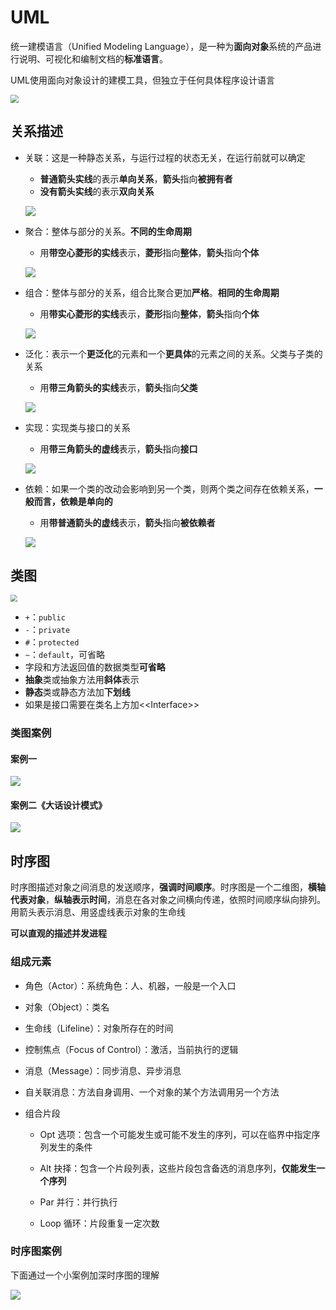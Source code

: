 # UML

统一建模语言（Unified Modeling Language），是一种为**面向对象**系统的产品进行说明、可视化和编制文档的**标准语言**。

UML使用面向对象设计的建模工具，但独立于任何具体程序设计语言

<img src="https://wingbun-notes-image.oss-cn-guangzhou.aliyuncs.com/images/20210519173435.png" style="zoom:80%;" />

## 关系描述

- 关联：这是一种静态关系，与运行过程的状态无关，在运行前就可以确定
  - **普通箭头实线**的表示**单向关系**，**箭头**指向**被拥有者**
  - **没有箭头实线**的表示**双向关系**
  
  ![](https://wingbun-notes-image.oss-cn-guangzhou.aliyuncs.com/images/20220303110200.png)
  
- 聚合：整体与部分的关系。**不同的生命周期**
  - 用**带空心菱形的实线**表示，**菱形**指向**整体**，**箭头**指向**个体**

  ![](https://wingbun-notes-image.oss-cn-guangzhou.aliyuncs.com/images/20220303110127.png)
  
- 组合：整体与部分的关系，组合比聚合更加**严格**。**相同的生命周期**
  - 用**带实心菱形的实线**表示，**菱形**指向**整体**，**箭头**指向**个体**

  ![](https://wingbun-notes-image.oss-cn-guangzhou.aliyuncs.com/images/20220303110142.png)
  
- 泛化：表示一个**更泛化**的元素和一个**更具体**的元素之间的关系。父类与子类的关系
  - 用**带三角箭头的实线**表示，**箭头**指向**父类**

  ![](https://wingbun-notes-image.oss-cn-guangzhou.aliyuncs.com/images/20220303105832.png)
  
- 实现：实现类与接口的关系
  - 用**带三角箭头的虚线**表示，**箭头**指向**接口**

  ![](https://wingbun-notes-image.oss-cn-guangzhou.aliyuncs.com/images/20220303110059.png)
  
- 依赖：如果一个类的改动会影响到另一个类，则两个类之间存在依赖关系，**一般而言，依赖是单向的**
  - 用**带普通箭头的虚线**表示，**箭头**指向**被依赖者**
  
  ![](https://wingbun-notes-image.oss-cn-guangzhou.aliyuncs.com/images/20220303110218.png)



## 类图

<img src="https://wingbun-notes-image.oss-cn-guangzhou.aliyuncs.com/images/20210913152524.png" style="zoom:67%;" />

- `+`：`public`
- `-`：`private`
- `#`：`protected`
- `~`：`default`，可省略
- 字段和方法返回值的数据类型**可省略**
- **抽象**类或抽象方法用**斜体**表示
- **静态**类或静态方法加**下划线**
- 如果是接口需要在类名上方加<\<Interface>\>



### 类图案例

#### 案例一

![](https://wingbun-notes-image.oss-cn-guangzhou.aliyuncs.com/images/20210913155546.png)



#### 案例二《大话设计模式》

![](https://wingbun-notes-image.oss-cn-guangzhou.aliyuncs.com/images/20210913160834.png)



## 时序图

时序图描述对象之间消息的发送顺序，**强调时间顺序**。时序图是一个二维图，**横轴代表对象**，**纵轴表示时间**，消息在各对象之间横向传递，依照时间顺序纵向排列。用箭头表示消息、用竖虚线表示对象的生命线

**可以直观的描述并发进程**

###  组成元素

- 角色（Actor）：系统角色：人、机器，一般是一个入口

- 对象（Object）：类名

- 生命线（Lifeline）：对象所存在的时间

- 控制焦点（Focus of Control）：激活，当前执行的逻辑

- 消息（Message）：同步消息、异步消息

- 自关联消息：方法自身调用、一个对象的某个方法调用另一个方法

- 组合片段
  - Opt 选项：包含一个可能发生或可能不发生的序列，可以在临界中指定序列发生的条件

  - Alt 抉择：包含一个片段列表，这些片段包含备选的消息序列，**仅能发生一个序列**

  - Par 并行：并行执行

  - Loop 循环：片段重复一定次数




### 时序图案例

下面通过一个小案例加深时序图的理解

![](https://wingbun-notes-image.oss-cn-guangzhou.aliyuncs.com/images/20220303110340.png)
